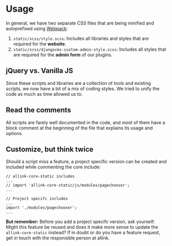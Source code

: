 # Usage

In general, we have two separate CSS files that are being minified and autoprefixed using [Webpack](overview/webpack.md):

1. `static/scss/style.scss`: Includes all libraries and styles that are required for the <strong>website</strong>.
2. `static/scss/djangocms-custom-admin-style.scss`: Includes all styles that are required for the <strong>admin form</strong> of our plugins.

## jQuery vs. Vanilla JS

Since these scripts and libraries are a collection of tools and existing scripts, we now have a bit of a mix of coding styles. We tried to unify the code as much as time allowed us to.

## Read the comments

All scripts are farely well documented in the code, and most of them have a block comment at the beginning of the file that explains its usage and options.

## Customize, but think twice

Should a script miss a feature, a project specific version can be created and included while commenting the core include:

```JS
// allink-core-static includes
...
// import 'allink-core-static/js/modules/pagechooser';
...

// Project specifc includes
...
import './modules/pagechooser';
...
```

<strong>But remember:</strong> Before you add a project specifc version, ask yourself: Might this feature be reused and does it make more sense to update the `allink-core-static` instead? If in doubt or do you have a feature request, get in touch with the responsible person at allink.
